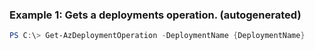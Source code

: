 
### Example 1: Gets a deployments operation. (autogenerated)
```powershell
PS C:\> Get-AzDeploymentOperation -DeploymentName {DeploymentName}


